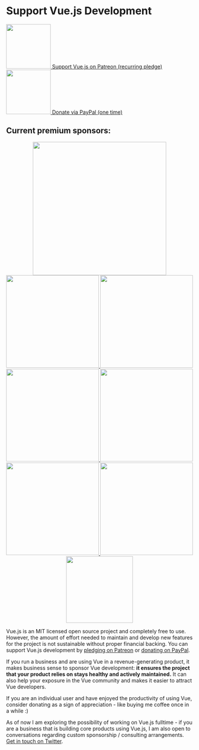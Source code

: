 # Support Vue.js Development

<a href="https://www.patreon.com/evanyou" target="_blank">
  <img style="width:120px" src="https://s3.amazonaws.com/patreon_public_assets/toolbox/patreon.png">
  <span>Support Vue.js on Patreon (recurring pledge)</span>
</a>

<a href="https://www.paypal.me/evanyou" target="_blank">
  <img style="width:120px" src="https://www.paypalobjects.com/webstatic/mktg/Logo/pp-logo-200px.png">
  <span>Donate via PayPal (one time)</span>
</a>

## Current premium sponsors:

<p style="text-align: center">
  <a href="https://strikingly.com">
    <img width="360px" src="/images/strikingly.png">
  </a>
  <a href="https://itunescn.com">
    <img width="250px" src="/images/itunescn.png">
  </a>
  <a href="https://jsfiddle.net">
    <img width="250px" src="/images/jsfiddle.png">
  </a>
  <a href="https://laravel.com">
    <img width="250px" src="/images/laravel.png">
  </a>
  <a href="https://chaitin.cn">
    <img width="250px" src="/images/chaitin.png">
  </a>
  <a href="https://htmlburger.com" target="_blank">
    <img width="250px" src="/images/htmlburger.png">
  </a>
  <a href="https://starter.someline.com/" target="_blank">
    <img width="250px" src="/images/someline.png">
  </a>
  <a href="http://gold.xitu.io/?utm_source=vuejs&utm_medium=image&utm_content=juejin&utm_campaign=q3_website" target="_blank">
    <img width="180px" src="/images/juejin.png">
  </a>
</p>

Vue.js is an MIT licensed open source project and completely free to use.
However, the amount of effort needed to maintain and develop new features for the project is not sustainable without proper financial backing. You can support Vue.js development by [pledging on Patreon](https://www.patreon.com/evanyou) or [donating on PayPal](https://www.paypal.me/evanyou).

If you run a business and are using Vue in a revenue-generating product, it makes business sense to sponsor Vue development: **it ensures the project that your product relies on stays healthy and actively maintained.** It can also help your exposure in the Vue community and makes it easier to attract Vue developers.

If you are an individual user and have enjoyed the productivity of using Vue, consider donating as a sign of appreciation - like buying me coffee once in a while :)

As of now I am exploring the possibility of working on Vue.js fulltime - if you are a business that is building core products using Vue.js, I am also open to conversations regarding custom sponsorship / consulting arrangements. [Get in touch on Twitter](https://twitter.com/youyuxi).
